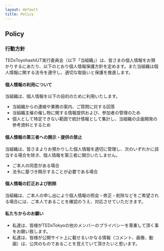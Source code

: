 ```yaml
---
layout: default
title: Policy
---
```

## Policy
### 行動方針
TEDxToyohashiUT実行委員会（以下「当組織」）は、皆さまの個人情報をお預かりするにあたり、以下のとおり個人情報保護方針を定めます。また当組織は個人情報に関する法令を遵守し、適切な取扱いと保護を推進します。

#### 個人情報の利用について
当組織は、個人情報を以下の目的のために利用いたします。
- 当組織からの連絡や業務の案内、ご質問に対する回答
- 当組織主催の催し物に関する情報提供および、参加者の管理のため
- 個人として特定できない範囲で統計情報として集計し、当組織の企画開発の参考資料とするため

#### 個人情報の第三者への開示・提供の禁止
当組織は、皆さまよりお預かりした個人情報を適切に管理し、次のいずれかに該当する場合を除き、個人情報を第三者に開示いたしません。
- ご本人の同意がある場合
- 法令に基づき開示することが必要である場合

#### 個人情報の訂正および削除
当組織は、ご本人の申し出により個人情報の照会・修正・削除などをご希望される場合には、ご本人であることを確認のうえ、対応させていただきます。

#### 私たちからのお願い
- 私達は、皆様がTEDxTokyoの他のメンバーのプライバシーを尊重して頂く事をお願い致します。
- 私達は、皆様が公開サイト上に載せるいかなる情報（コメント、画像、動画）は、公共のものであることを覚えていて頂きたいと思います。